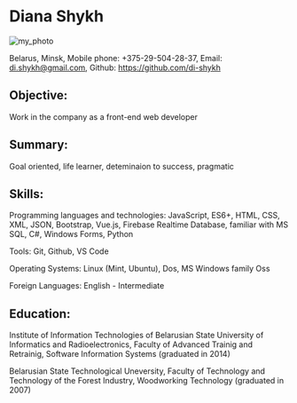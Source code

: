 # Diana Shykh

![my_photo](~img.jpg)

Belarus, Minsk,
Mobile phone: +375-29-504-28-37,
Email: di.shykh@gmail.com,
Github: https://github.com/di-shykh

## Objective:

Work in the company as a front-end web developer

## Summary:

Goal oriented, life learner, deteminaion to success, pragmatic
## Skills:

Programming languages and technologies: JavaScript, ES6+, HTML, CSS, XML, JSON, Bootstrap, Vue.js, Firebase Realtime Database, familiar with MS SQL, C#, Windows Forms, Python

Tools: Git, Github, VS Code

Operating Systems: Linux (Mint, Ubuntu), Dos, MS Windows family Oss

Foreign Languages: English - Intermediate
## Education:

Institute of Information Technologies of Belarusian State University of Informatics and Radioelectronics, Faculty of Advanced Trainig and Retrainig, Software Information Systems (graduated in 2014)

Belarusian State Technological Uneversity, Faculty of Technology and Technology of the Forest Industry, Woodworking Technology (graduated in 2007)




